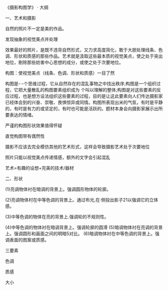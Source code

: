 《摄影构图学》 · 大纲

一、艺术和摄影

自然的照片不一定是美的作品。

发现抽象的视觉美点并处理

效果最好的照片，是既不违背自然形式，又力求高度简化，敢于大胆处理线条、色调、形状和质感的那些作品。艺术就是汲取这些最本质的视觉美点，使之处于突出地位，剔除那些妨害中心思想的成分，或使之处于次要地位。

构图：使视觉美点（线条、色调、形状和质感）一目了然

构图是-·-个思维过程，它从自然存在的混乱事物之中找出秩序;构图是一个组织过程，它把大量散乱的构图要素组织成为 个叫以理解的整体;构图是对这些要素的反应过程，也是想方设法组织这些要素的过程，目的是让这此要素向人们传达摄影家已经体会到的兴奋、崇敬、畏惧惊异或同情。构图所表现出米的气氛，有时是平静的，有时是有力的或坚定的，有时也可能是活跃的。题材本身会向摄影家展示出所要表达的情绪。

严谨的构图形状效果值得怀疑

直觉构图带有偶然性

摄影不应该去完全模仿其他的艺术形式，这样会导致摄影艺术处于次要地位

照片只能以视觉美点传递情感，额外的文字会引起混乱

艺术=有趣的设想+完美的技术/器材

二、形状

(1)亮调物体衬在暗调的背景上。强调圆形物体的轮廓。

(2)亮调物体村在中等色调的背景上。通过布光,在·侧投出影子21以强调它的立体感。

(3)中等色调的物体在亮的背景上.强调轮的不规则性。

(4)中等色调的物体衬在暗调背景上。强调轮廓的圆滑
(5)暗调物体衬在亮调的背景上。强调圆形和画面之间的明暗5对比。
(6)暗调物体衬在中等色调的背景上。强调表面的图案或质感。



三要素

色调

质感

大小